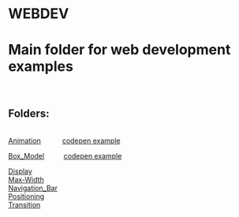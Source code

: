 # WEBDEV
<h1>Main folder for web development examples</h1><br>
<h2>Folders:</h2><br>
<a style="display:inline" href="https://github.com/rich-web/WEBDEV/tree/master/HTML_CSS/Animation" target="_top">Animation</a>&nbsp;&nbsp;&nbsp;&nbsp;&nbsp;&nbsp;&nbsp;&nbsp;&nbsp;&nbsp;&nbsp;<a style="display:inline"  href="https://codepen.io/rich_web/pen/GMQpOd" target="_top">codepen example</a><br>

<a style="display:inline" href="https://github.com/rich-web/WEBDEV/tree/master/HTML_CSS/Box_Model" target="_top">Box_Model</a>&nbsp;&nbsp;&nbsp;&nbsp;&nbsp;&nbsp;&nbsp;&nbsp;&nbsp;&nbsp;<a style="display:inline" href="https://codepen.io/rich_web/pen/zERvrG" target="_top">codepen example</a><br>

<a href="">Display</a><br>
<a href="">Max-Width</a><br>
<a href="">Navigation_Bar</a><br>
<a href="">Positioning</a><br>
<a href="">Transition</a>
